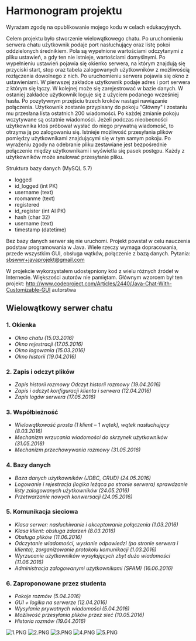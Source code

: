 # Harmonogram projektu #
Wyrażam zgodę na opublikowanie mojego kodu w celach edukacyjnych.

Celem projektu było stworzenie wielowątkowego chatu. Po uruchomieniu serwera chatu użytkownik podaje port nasłuchujący oraz listę pokoi oddzielonych średnikiem. Pola są wypełnione wartościami odczytanymi z pliku ustawień, a gdy ten nie istnieje, wartościami domyślnymi. Po wypełnieniu ustawień pojawia się okienko serwera, na którym znajdują się przyciski start, stop oraz tabela zalogowanych użytkowników z możliwością rozłączenia dowolnego z nich.
Po uruchomieniu serwera pojawia się okno z ustawieniami. W pierwszej zakładce użytkownik podaje adres i port serwera z którym się łączy. W kolejnej może się zarejestrować w bazie danych. W ostaniej zakładce użytkownik loguje się z użyciem podanego wcześniej hasła. Po pozytywnym przejściu trzech kroków nastąpi nawiązanie połączenia. Użytkownik zostanie przypisany do pokoju "Główny" i zostaniu mu przesłana lista ostatnich 200 wiadomości. Po każdej zmianie pokoju wczytywane są ostatnie wiadomości. Jeżeli podczas nieobecności użytkownika ktoś próbował wysłać do niego prywatną wiadomość, to otrzyma ją po zalogowaniu się. Istnieje możliwość przesyłania plików pomiędzy użytkownikami znajdującymi się w tym samym pokoju. Po wyrażeniu zgody na odebranie pliku zestawiane jest bezpośrednie połączenie między użytkownikami i wyświetla się pasek postępu. Każdy z użytkowników może anulować przesyłanie pliku.

Struktura bazy danych (MySQL 5.7)

- logged
- id_logged (int PK)
- username (text)
- roomanme (text)
- registered
- id_register (int AI PK)
- hash (char 32)
- username (text)
- timestamp (datetime)

Bez bazy danych serwer się nie uruchomi.
Projekt powstał w celu nauczenia podstaw programowania w Java. Wiele rzeczy wymaga dopracowania, przede wszystkim GUI, obsługa wątków, połączenie z bazą danych. Pytania: sbswwr+javaprojekt@gmail.com

W projekcie wykorzystałem udostępniony kod z wielu różnych źródeł w Internecie. Większości autorów nie pamiętam. Głównym wzorcem był ten projekt: http://www.codeproject.com/Articles/2440/Java-Chat-With-Customizable-GUI autorstwa 

## Wielowątkowy serwer chatu ##
### 1. Okienka ###
* *Okno chatu (15.03.2016)*
* *Okno rejestracji (17.05.2016)*
* *Okno logowania (15.03.2016)*
* *Okno historii (19.04.2016)*
### 2. Zapis i odczyt plików ###
* *Zapis historii rozmowy Odczyt historii rozmowy (19.04.2016)*
* *Zapis i odczyt konfiguracji klienta i serwera (12.04.2016)*
* *Zapis logów serwera (17.05.2016)*
### 3. Współbieżność ###
* *Wielowątkowość prosta (1 klient – 1 wątek), wątek nasłuchujący (8.03.2016)*
* *Mechanizm wrzucania wiadomości do skrzynek użytkowników (31.05.2016)*
* *Mechanizm przechowywania rozmowy (31.05.2016)*
### 4. Bazy danych ###
* *Baza danych użytkowników (JDBC, CRUD) (24.05.2016)*
* *Logowanie i rejestracja (logika leżąca po stronie serwera) sprawdzanie listy zalogowanych użytkowników (24.05.2016)*
* *Przetwarzanie nowych konwersacji (24.05.2016)*
### 5. Komunikacja sieciowa ###
* *Klasa serwer: nasłuchiwanie i akceptowanie połączenia (1.03.2016)*
* *Klasa klient: obsługa zdarzeń (8.03.2016)*
* *Obsługa plików (11.06.2016)*
* *Odczytanie wiadomości, wysłanie odpowiedzi (po stronie serwera i klienta), zorganizowanie protokołu komunikacji (1.03.2016)*
* *Wyrzucanie użytkowników wysyłających zbyt dużo wiadomości (11.06.2016)*
* *Administracja zalogowanymi użytkownikami (SPAM) (16.06.2016)*
### 6. Zaproponowane przez studenta ###
* *Pokoje rozmów (5.04.2016)*
* *GUI + logika na serwerze (12.04.2016)*
* *Wysyłanie prywatnych wiadomości (5.04.2016)*
* *Możliwość przesyłania plików przez sieć (10.05.2016)*
* *Historia rozmów (19.04.2016)*

![1.PNG](https://bitbucket.org/repo/azbKAq/images/2464019827-1.PNG)
![2.PNG](https://bitbucket.org/repo/azbKAq/images/2249311729-2.PNG)
![3.PNG](https://bitbucket.org/repo/azbKAq/images/1159670398-3.PNG)
![4.PNG](https://bitbucket.org/repo/azbKAq/images/1239582197-4.PNG)
![5.PNG](https://bitbucket.org/repo/azbKAq/images/2910233180-5.PNG)